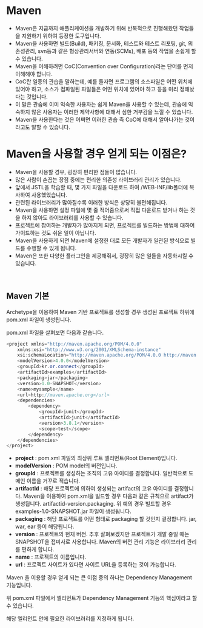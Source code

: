 # **Maven**

- Maven은 지금까지 애플리케이션을 개발하기 위해 반복적으로 진행해왔던 작업들을 지원하기 위하여 등장한 도구입니다.
- Maven을 사용하면 빌드(Build), 패키징, 문서화, 테스트와 테스트 리포팅, git, 의존성관리, svn등과 같은 형상관리서버와 연동(SCMs), 배포 등의 작업을 손쉽게 할 수 있습니다.
- Maven을 이해하려면 CoC(Convention over Configuration)라는 단어를 먼저 이해해야 합니다.
- CoC란 일종의 관습을 말하는데, 예를 들자면 프로그램의 소스파일은 어떤 위치에 있어야 하고, 소스가 컴파일된 파일들은 어떤 위치에 있어야 하고 등을 미리 정해놨다는 것입니다.
- 이 말은 관습에 이미 익숙한 사용자는 쉽게 Maven을 사용할 수 있는데, 관습에 익숙하지 않은 사용자는 이러한 제약사항에 대해서 심한 거부감을 느낄 수 있습니다.
- Maven을 사용한다는 것은 어쩌면 이러한 관습 즉 CoC에 대해서 알아나가는 것이라고도 말할 수 있습니다.

# **Maven을 사용할 경우 얻게 되는 이점은?**

- Maven을 사용할 경우, 굉장히 편리한 점들이 많습니다.
- 많은 사람이 손꼽는 장점 중에는 편리한 의존성 라이브러리 관리가 있습니다.
- 앞에서 JSTL을 학습할 때, 몇 가지 파일을 다운로드 하여 /WEB-INF/lib폴더에 복사하여 사용했었습니다.
- 관련된 라이브러리가 많아질수록 이러한 방식은 상당히 불편해집니다.
- Maven을 사용하면 설정 파일에 몇 줄 적어줌으로써 직접 다운로드 받거나 하는 것을 하지 않아도 라이브러리를 사용할 수 있습니다.
- 프로젝트에 참여하는 개발자가 많아지게 되면, 프로젝트를 빌드하는 방법에 대하여 가이드하는 것도 쉬운 일이 아닙니다.
- Maven을 사용하게 되면 Maven에 설정한 대로 모든 개발자가 일관된 방식으로 빌드를 수행할 수 있게 됩니다.
- Maven은 또한 다양한 플러그인을 제공해줘서, 굉장히 많은 일들을 자동화시킬 수 있습니다.

<br>

## **Maven 기본**

Archetype을 이용하여 Maven 기반 프로젝트를 생성할 경우 생성된 프로젝트 하위에 pom.xml 파일이 생성됩니다.

pom.xml 파일을 살펴보면 다음과 같습니다.

```java
<project xmlns="http://maven.apache.org/POM/4.0.0"
	xmlns:xsi="http://www.w3.org/2001/XMLSchema-instance"
	xsi:schemaLocation="http://maven.apache.org/POM/4.0.0 http://maven.apache.org/maven-v4_0_0.xsd">
	<modelVersion>4.0.0</modelVersion>
	<groupId>kr.or.connect</groupId>
	<artifactId>examples</artifactId>
	<packaging>jar</packaging>
	<version>1.0-SNAPSHOT</version>
	<name>mysample</name>
	<url>http://maven.apache.org</url>
	<dependencies>
		<dependency>
			<groupId>junit</groupId>
			<artifactId>junit</artifactId>
			<version>3.8.1</version>
			<scope>test</scope>
		</dependency>
	</dependencies>
</project>
```

- **project** : pom.xml 파일의 최상위 루트 엘리먼트(Root Element)입니다.
- **modelVersion** : POM model의 버전입니다.
- **groupId** : 프로젝트를 생성하는 조직의 고유 아이디를 결정합니다. 일반적으로 도메인 이름을 거꾸로 적습니다.
- **artifactId** : 해당 프로젝트에 의하여 생성되는 artifact의 고유 아이디를 결정합니다. Maven을 이용하여 pom.xml을 빌드할 경우 다음과 같은 규칙으로 artifact가 생성됩니다. artifactid-version.packaging. 위 예의 경우 빌드할 경우 examples-1.0-SNAPSHOT.jar 파일이 생성됩니다.
- **packaging** : 해당 프로젝트를 어떤 형태로 packaging 할 것인지 결정합니다. jar, war, ear 등이 해당됩니다.
- **version** : 프로젝트의 현재 버전. 추후 살펴보겠지만 프로젝트가 개발 중일 때는 SNAPSHOT을 접미사로 사용합니다. Maven의 버전 관리 기능은 라이브러리 관리를 편하게 합니다.
- **name** : 프로젝트의 이름입니다.
- **url** : 프로젝트 사이트가 있다면 사이트 URL을 등록하는 것이 가능합니다.

Maven 을 이용할 경우 얻게 되는 큰 이점 중의 하나는 Dependency Management 기능입니다.

위 pom.xml 파일에서 <dependencies/> 엘리먼트가 Dependency Management 기능의 핵심이라고 할 수 있습니다.

해당 엘리먼트 안에 필요한 라이브러리를 지정하게 됩니다.
